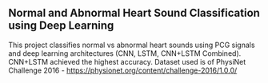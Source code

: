 ## Normal and Abnormal Heart Sound Classification using Deep Learning

This project classifies normal vs abnormal heart sounds using PCG signals and deep learning architectures (CNN, LSTM, CNN+LSTM Combined).
CNN+LSTM achieved the highest accuracy.
Dataset used is of PhysiNet Challenge 2016 - https://physionet.org/content/challenge-2016/1.0.0/
